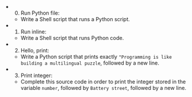 - 0. Run Python file:
	- Write a Shell script that runs a Python script.
- 1. Run inline:
	- Write a Shell script that runs Python code.
- 2. Hello, print:
	- Write a Python script that prints exactly `"Programming is like building a multilingual puzzle`, followed by a new line.
- 3. Print integer:
	- Complete this source code in order to print the integer stored in the variable `number`, followed by `Battery street`, followed by a new line.
